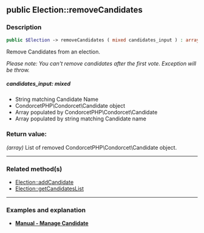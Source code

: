 ## public Election::removeCandidates

### Description    

```php
public $Election -> removeCandidates ( mixed candidates_input ) : array
```

Remove Candidates from an election.

*Please note: You can't remove candidates after the first vote. Exception will be throw.*
    

##### **candidates_input:** *mixed*   
* String matching Candidate Name
* CondorcetPHP\Condorcet\Candidate object
* Array populated by CondorcetPHP\Condorcet\Candidate
* Array populated by string matching Candidate name
    


### Return value:   

*(array)* List of removed CondorcetPHP\Condorcet\Candidate object.


---------------------------------------

### Related method(s)      

* [Election::addCandidate](../Election%20Class/public%20Election--addCandidate.md)    
* [Election::getCandidatesList](../Election%20Class/public%20Election--getCandidatesList.md)    

---------------------------------------

### Examples and explanation

* **[Manual - Manage Candidate](https://github.com/julien-boudry/Condorcet/wiki/II-%23-A.-Create-an-Election-%23-2.-Create-Candidates)**    
